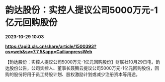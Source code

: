 # 韵达股份：实控人提议公司5000万元-1亿元回购股份

**2023-10-29 10:03**

**https://api3.cls.cn/share/article/1500393?os=web&sv=7.7.5&app=CailianpressWeb**

【韵达股份：实控人提议公司5000万元-1亿元回购股份】财联社10月29日电，韵达股份公告，公司实控人、董事长聂腾云提议公司5000万元-1亿元回购股份，回购的股份将用于员工持股计划、股权激励计划或减少注册资本等用途。